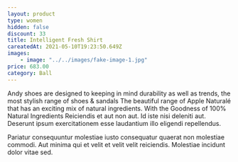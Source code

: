 ```yaml
---
layout: product
type: women
hidden: false
discount: 33
title: Intelligent Fresh Shirt
careatedAt: 2021-05-10T19:23:50.649Z
images:
    - image: "../../images/fake-image-1.jpg"
price: 683.00
category: Ball
---
```

Andy shoes are designed to keeping in mind durability as well as trends, the most stylish range of shoes & sandals
The beautiful range of Apple Naturalé that has an exciting mix of natural ingredients. With the Goodness of 100% Natural Ingredients
Reiciendis et aut non aut. Id iste nisi deleniti aut. Deserunt ipsum exercitationem esse laudantium illo eligendi repellendus.
 Pariatur consequuntur molestiae iusto consequatur quaerat non molestiae commodi. Aut minima qui et velit et velit velit reiciendis. Molestiae incidunt dolor vitae sed.
